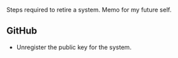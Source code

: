 Steps required to retire a system. Memo for my future self.

## GitHub

- Unregister the public key for the system.
